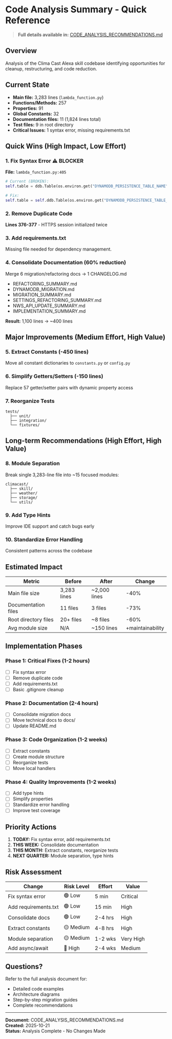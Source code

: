 # Code Analysis Summary - Quick Reference

> **Full details available in:** [CODE_ANALYSIS_RECOMMENDATIONS.md](./CODE_ANALYSIS_RECOMMENDATIONS.md)

## Overview
Analysis of the Clima Cast Alexa skill codebase identifying opportunities for cleanup, restructuring, and code reduction.

## Current State
- **Main file:** 3,283 lines (`lambda_function.py`)
- **Functions/Methods:** 257
- **Properties:** 91
- **Global Constants:** 32
- **Documentation files:** 11 (1,824 lines total)
- **Test files:** 9 in root directory
- **Critical Issues:** 1 syntax error, missing requirements.txt

## Quick Wins (High Impact, Low Effort)

### 1. Fix Syntax Error ⚠️ BLOCKER
**File:** `lambda_function.py:405`
```python
# Current (BROKEN):
self.table = ddb.Table(os.environ.get("DYNAMODB_PERSISTENCE_TABLE_NAME")

# Fix:
self.table = self.ddb.Table(os.environ.get("DYNAMODB_PERSISTENCE_TABLE_NAME"))
```

### 2. Remove Duplicate Code
**Lines 376-377** - HTTPS session initialized twice

### 3. Add requirements.txt
Missing file needed for dependency management.

### 4. Consolidate Documentation (60% reduction)
Merge 6 migration/refactoring docs → 1 CHANGELOG.md
- REFACTORING_SUMMARY.md
- DYNAMODB_MIGRATION.md  
- MIGRATION_SUMMARY.md
- SETTINGS_REFACTORING_SUMMARY.md
- NWS_API_UPDATE_SUMMARY.md
- IMPLEMENTATION_SUMMARY.md

**Result:** 1,100 lines → ~400 lines

## Major Improvements (Medium Effort, High Value)

### 5. Extract Constants (-450 lines)
Move all constant dictionaries to `constants.py` or `config.py`

### 6. Simplify Getters/Setters (-150 lines)
Replace 57 getter/setter pairs with dynamic property access

### 7. Reorganize Tests
```
tests/
  ├── unit/
  ├── integration/
  └── fixtures/
```

## Long-term Recommendations (High Effort, High Value)

### 8. Module Separation
Break single 3,283-line file into ~15 focused modules:
```
climacast/
  ├── skill/
  ├── weather/
  ├── storage/
  └── utils/
```

### 9. Add Type Hints
Improve IDE support and catch bugs early

### 10. Standardize Error Handling
Consistent patterns across the codebase

## Estimated Impact

| Metric | Before | After | Change |
|--------|--------|-------|--------|
| Main file size | 3,283 lines | ~2,000 lines | -40% |
| Documentation files | 11 files | 3 files | -73% |
| Root directory files | 20+ files | ~8 files | -60% |
| Avg module size | N/A | ~150 lines | +maintainability |

## Implementation Phases

### Phase 1: Critical Fixes (1-2 hours)
- [ ] Fix syntax error
- [ ] Remove duplicate code
- [ ] Add requirements.txt
- [ ] Basic .gitignore cleanup

### Phase 2: Documentation (2-4 hours)
- [ ] Consolidate migration docs
- [ ] Move technical docs to docs/
- [ ] Update README.md

### Phase 3: Code Organization (1-2 weeks)
- [ ] Extract constants
- [ ] Create module structure
- [ ] Reorganize tests
- [ ] Move local handlers

### Phase 4: Quality Improvements (1-2 weeks)
- [ ] Add type hints
- [ ] Simplify properties
- [ ] Standardize error handling
- [ ] Improve test coverage

## Priority Actions

1. **TODAY:** Fix syntax error, add requirements.txt
2. **THIS WEEK:** Consolidate documentation
3. **THIS MONTH:** Extract constants, reorganize tests
4. **NEXT QUARTER:** Module separation, type hints

## Risk Assessment

| Change | Risk Level | Effort | Value |
|--------|-----------|---------|-------|
| Fix syntax error | 🟢 Low | 5 min | Critical |
| Add requirements.txt | 🟢 Low | 15 min | High |
| Consolidate docs | 🟢 Low | 2-4 hrs | High |
| Extract constants | 🟡 Medium | 4-8 hrs | High |
| Module separation | 🟡 Medium | 1-2 wks | Very High |
| Add async/await | 🔴 High | 2-4 wks | Medium |

## Questions?

Refer to the full analysis document for:
- Detailed code examples
- Architecture diagrams
- Step-by-step migration guides
- Complete recommendations

---

**Document:** CODE_ANALYSIS_RECOMMENDATIONS.md  
**Created:** 2025-10-21  
**Status:** Analysis Complete - No Changes Made
